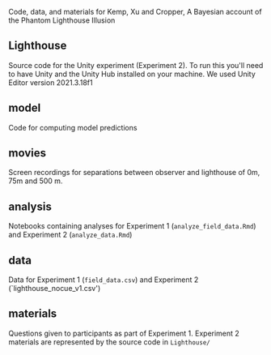 Code, data, and materials for Kemp, Xu and Cropper, A Bayesian account of the Phantom Lighthouse Illusion

## Lighthouse
Source code for the Unity experiment (Experiment 2). To run this you'll need to have Unity and the Unity Hub installed on your machine. We used Unity Editor version 2021.3.18f1 

## model 
Code for computing model predictions

## movies
Screen recordings for separations between observer and lighthouse of 0m, 75m and 500 m.

## analysis
Notebooks containing analyses for Experiment 1 (`analyze_field_data.Rmd`) and Experiment 2 (`analyze_data.Rmd`)

## data
Data for Experiment 1 (`field_data.csv`) and Experiment 2 (`lighthouse_nocue_v1.csv')

## materials
Questions given to participants as part of Experiment 1. Experiment 2 materials are represented by the source code in `Lighthouse/`

